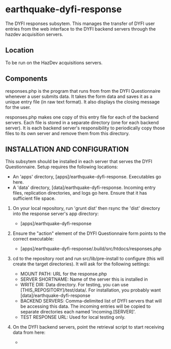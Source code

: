 earthquake-dyfi-response
==============

The DYFI responses subsytem. This manages the transfer of
DYFI user entries from the web interface to the DYFI backend
servers through the hazdev acquisition servers.

Location
--------

To be run on the HazDev acquisitions servers.

Components
----------

responses.php is the program that runs from from the DYFI
Questionnaire whenever a user submits data.
It takes the form data and saves it as a unique
entry file (in raw text format). It also displays the closing
message for the user.

responses.php makes one copy of this entry file for each of the 
backend servers. Each file is stored in a separate 
directory (one for each backend server). It is each backend server's
responsibility to periodically copy those files to its own server
and remove them from this directory.


INSTALLATION AND CONFIGURATION
------------------------------

This subsytem should be installed in each server that serves the DYFI Questionnaire. Setup requires the following locations:

- An 'apps' directory, [apps]/earthquake-dyfi-response. Executables go here. 
- A 'data' directory, [data]/earthquake-dyfi-response. Incoming entry files, replication directories, and logs go here. Ensure that it has sufficient file space.

1. On your local repository, run 'grunt dist' then rsync the 'dist' directory into the response server's app directory:
    - [apps]/earthquake-dyfi-response

2. Ensure the "action" element of the DYFI Questionnaire form points to the correct executable: 
    - [apps]/earthquake-dyfi-response/.build/src/htdocs/responses.php

3. cd to the repository root and run src/lib/pre-install to configure (this will create the target directories). It will ask for the following settings:
    - MOUNT PATH: URL for the response.php
    - SERVER SHORTNAME: Name of the server this is installed in
    - WRITE DIR: Data directory. For testing, you can use [THIS_REPOSITORY]/test/data/. For installation, you probably want [data]/earthquake-dyfi-response
    - BACKEND SERVERS: Comma-delimited list of DYFI servers that will be accessing this data. The incoming entries will be copied to separate directories each named 'incoming.[SERVER]'.
    - TEST RESPONSE URL: Used for local testing only.

5. On the DYFI backend servers, point the retrieval script to start receiving data from here: 
    - [fullservername]:[data]/earthquake-dyfi-response/incoming.[server]/


